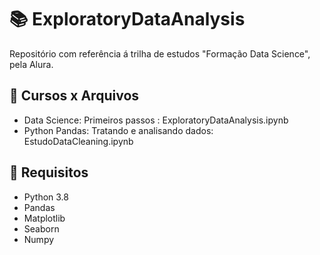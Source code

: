 # :books: ExploratoryDataAnalysis
Repositório com referência á trilha de estudos "Formação Data Science", pela Alura.

## :panda_face: Cursos x Arquivos
* Data Science: Primeiros passos : ExploratoryDataAnalysis.ipynb
* Python Pandas: Tratando e analisando dados: EstudoDataCleaning.ipynb

## :notebook_with_decorative_cover: Requisitos

* Python 3.8
* Pandas
* Matplotlib
* Seaborn
* Numpy
